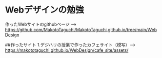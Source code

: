 # Webデザインの勉強
作ったWebサイトのgithubページ --> https://github.com/MakotoTaguchi/MakotoTaguchi.github.io/tree/main/WebDesign

##作ったサイト
1.デジハリの授業で作ったカフェサイト（模写）--> https://makototaguchi.github.io/WebDesign/cafe_site/assets/
